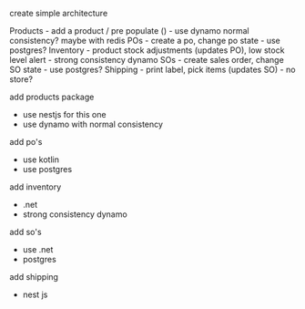 create simple architecture

Products - add a product / pre populate () - use dynamo normal consistency? maybe with redis
POs - create a po, change po state - use postgres?
Inventory - product stock adjustments (updates PO), low stock level alert - strong consistency dynamo
SOs - create sales order, change SO state - use postgres?
Shipping - print label, pick items (updates SO) - no store?

add products package

- use nestjs for this one
- use dynamo with normal consistency

add po's

- use kotlin
- use postgres

add inventory

- .net
- strong consistency dynamo

add so's

- use .net
- postgres

add shipping

- nest js
